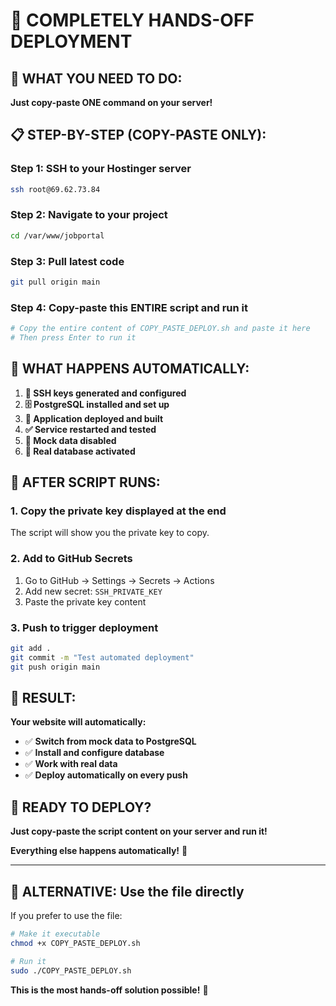 # 🚀 COMPLETELY HANDS-OFF DEPLOYMENT

## 🎯 **WHAT YOU NEED TO DO:**

**Just copy-paste ONE command on your server!**

## 📋 **STEP-BY-STEP (COPY-PASTE ONLY):**

### **Step 1: SSH to your Hostinger server**
```bash
ssh root@69.62.73.84
```

### **Step 2: Navigate to your project**
```bash
cd /var/www/jobportal
```

### **Step 3: Pull latest code**
```bash
git pull origin main
```

### **Step 4: Copy-paste this ENTIRE script and run it**
```bash
# Copy the entire content of COPY_PASTE_DEPLOY.sh and paste it here
# Then press Enter to run it
```

## 🎉 **WHAT HAPPENS AUTOMATICALLY:**

1. **🔑 SSH keys generated and configured**
2. **🗄️ PostgreSQL installed and set up**
3. **🚀 Application deployed and built**
4. **✅ Service restarted and tested**
5. **🔴 Mock data disabled**
6. **🚀 Real database activated**

## 🔑 **AFTER SCRIPT RUNS:**

### **1. Copy the private key displayed at the end**
The script will show you the private key to copy.

### **2. Add to GitHub Secrets**
1. Go to GitHub → Settings → Secrets → Actions
2. Add new secret: `SSH_PRIVATE_KEY`
3. Paste the private key content

### **3. Push to trigger deployment**
```bash
git add .
git commit -m "Test automated deployment"
git push origin main
```

## 🚀 **RESULT:**

**Your website will automatically:**
- ✅ **Switch from mock data to PostgreSQL**
- ✅ **Install and configure database**
- ✅ **Work with real data**
- ✅ **Deploy automatically on every push**

## 🎯 **READY TO DEPLOY?**

**Just copy-paste the script content on your server and run it!**

**Everything else happens automatically!** 🎉

---

## 📖 **ALTERNATIVE: Use the file directly**

If you prefer to use the file:

```bash
# Make it executable
chmod +x COPY_PASTE_DEPLOY.sh

# Run it
sudo ./COPY_PASTE_DEPLOY.sh
```

**This is the most hands-off solution possible!** 🚀

